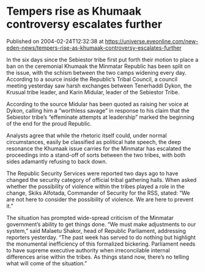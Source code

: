 # Tempers rise as Khumaak controversy escalates further
Published on 2004-02-24T12:32:38 at https://universe.eveonline.com/new-eden-news/tempers-rise-as-khumaak-controversy-escalates-further

In the six days since the Sebiestor tribe first put forth their motion to place a ban on the ceremonial Khumaak the Minmatar Republic has been split on the issue, with the schism between the two camps widening every day. According to a source inside the Republic’s Tribal Council, a council meeting yesterday saw harsh exchanges between Tenerhaddi Dykon, the Krusual tribe leader, and Karin Midular, leader of the Sebiestor Tribe.  
  
According to the source Midular has been quoted as raising her voice at Dykon, calling him a “worthless savage” in response to his claim that the Sebiestor tribe’s “effeminate attempts at leadership” marked the beginning of the end for the proud Republic.   
  
Analysts agree that while the rhetoric itself could, under normal circumstances, easily be classified as political hate speech, the deep resonance the Khumaak issue carries for the Minmatar has escalated the proceedings into a stand-off of sorts between the two tribes, with both sides adamantly refusing to back down.   
  
The Republic Security Services were reported two days ago to have changed the security category of official tribal gathering halls. When asked whether the possibility of violence within the tribes played a role in the change, Skiks Alfotada, Commander of Security for the RSS, stated: “We are not here to consider the possibility of violence. We are here to prevent it.”   
  
The situation has prompted wide-spread criticism of the Minmatar government’s ability to get things done. “We must make adjustments to our system,” said Malaetu Shakor, head of Republic Parliament, addressing reporters yesterday. “The past week has served to do nothing but highlight the monumental inefficiency of this formalized bickering. Parliament needs to have supreme executive authority when irreconcilable internal differences arise within the tribes. As things stand now, there’s no telling what will come of the situation.”
